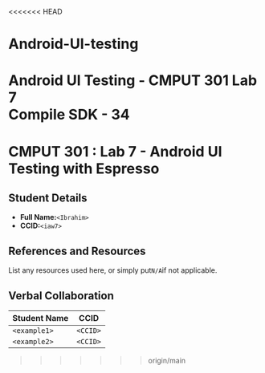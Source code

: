 <<<<<<< HEAD

# Android-UI-testing

Android UI Testing - CMPUT 301 Lab 7   
Compile SDK - 34
=======

# CMPUT 301 : Lab 7 - Android UI Testing with Espresso

## Student Details

- **Full Name:**`<Ibrahim>`
- **CCID:**`<iaw7>`

## References and Resources

List any resources used here, or simply put`N/A`if not applicable.

## Verbal Collaboration

| Student Name | CCID     |
| ------------ | -------- |
| `<example1>` | `<CCID>` |
| `<example2>` | `<CCID>` |

> > > > > > > origin/main